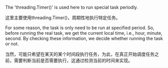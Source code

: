 The 'threading.Timer()' is used here to run special task periodly.

这里主要使用threading.Timer()，周期性地执行特定任务。

For some reason, the task is only need to be run at specified period. So, before running the real task, we get the current local time, i.e., hour, minute, second. By checking these information, we decide whether running the task or not.

当然，可能只希望在某天的某个时间段执行任务，为此，在真正开始调度任务之前，需要判断当前是否需要执行，这通过检测当前的时间来实现。